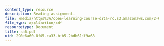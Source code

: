```yaml
---
content_type: resource
description: Reading assignment.
file: /media/https%3A/open-learning-course-data-rc.s3.amazonaws.com/2-002-mechanics-and-materials-ii-spring-2004/290e6a608f65ca33bfb52bdb61df9a68_ra6.pdf
file_type: application/pdf
resourcetype: Document
title: ra6.pdf
uid: 290e6a60-8f65-ca33-bfb5-2bdb61df9a68
---
```

